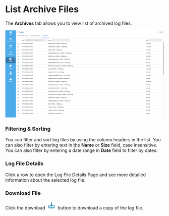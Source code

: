 # List Archive Files

The **Archives** tab allows you to view list of archived log files.

![A screen showing list of log files](../../../../../Resources/Images/SM/Library/Logs/ArchiveLog.png "List of Archived Log Files")

### Filtering & Sorting

You can filter and sort log files by using the column headers in the list. You can also filter by entering text in the **Name** or **Size** field, case insensitive. You can also filter by entering a date range in **Date** field to filter by dates.

### Log File Details

Click a row to open the Log File Details Page and see more detailed information about the selected log file.

### Download File

Click the download ![Download button](../../../../../Resources/Images/SM/Library/Logs/Download-Button.png "Download") button to download a copy of the log file.
